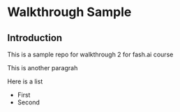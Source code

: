# Walkthrough Sample

## Introduction

This is a sample repo for walkthrough 2 for fash.ai course

This is another paragrah

Here is a list
- First
- Second
